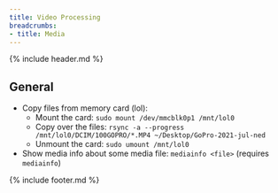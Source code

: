 ```yaml
---
title: Video Processing
breadcrumbs:
- title: Media
---
```

{% include header.md %}

## General

- Copy files from memory card (lol):
    - Mount the card: `sudo mount /dev/mmcblk0p1 /mnt/lol0`
    - Copy over the files: `rsync -a --progress /mnt/lol0/DCIM/100GOPRO/*.MP4 ~/Desktop/GoPro-2021-jul-ned`
    - Unmount the card: `sudo umount /mnt/lol0`
- Show media info about some media file: `mediainfo <file>` (requires `mediainfo`)

{% include footer.md %}

